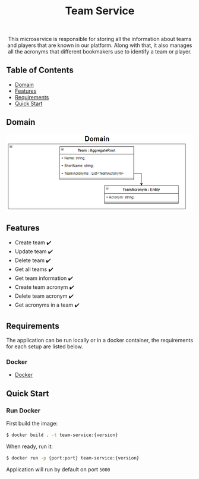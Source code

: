 <h1 align="center"> Team Service </h1> <br>

<p align="center">
  This microservice is responsible for storing all the information about teams and players that are known in our platform. Along with that, it also manages all the acronyms that different bookmakers use to identify a team or player.
</p>

## Table of Contents

- [Domain](#introduction)
- [Features](#features)
- [Requirements](#requirements)
- [Quick Start](#quick-start)

## Domain

![Domain](https://github.com/skullizador/team-service/blob/main/resources/domain.png)

## Features

* Create team :heavy_check_mark:
* Update team :heavy_check_mark:
* Delete team :heavy_check_mark:
* Get all teams :heavy_check_mark:
* Get team information :heavy_check_mark:
* Create team acronym :heavy_check_mark:
* Delete team acronym :heavy_check_mark:
* Get acronyms in a team :heavy_check_mark:

## Requirements
The application can be run locally or in a docker container, the requirements for each setup are listed below.

### Docker
* [Docker](https://www.docker.com/get-docker)

## Quick Start 
### Run Docker

First build the image:
```bash
$ docker build . -t team-service:{version}
```

When ready, run it:
```bash
$ docker run -p {port:port} team-service:{version}
```

Application will run by default on port `5000`